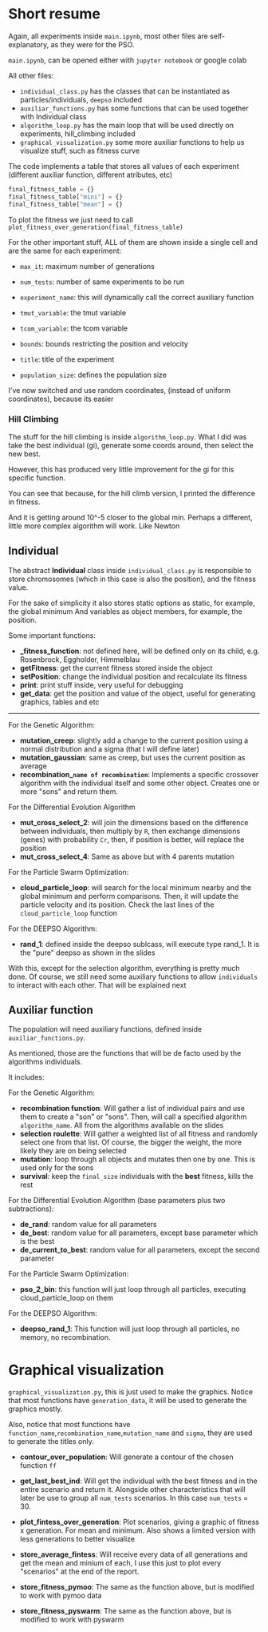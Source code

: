 # Short resume

Again, all experiments inside `main.ipynb`, most other files are self-explanatory, as they were for the PSO.

`main.ipynb`, can be opened either with `jupyter notebook` or google colab

All other files:

- `individual_class.py` has the classes that can be instantiated as particles/individuals, `deepso` included
- `auxiliar_functions.py` has some functions that can be used together with Individual class
- `algorithm_loop.py` has the main loop that will be used directly on experiments, hill_climbing included
- `graphical_visualization.py` some more auxiliar functions to help us visualize stuff, such as fitness curve

The code implements a table that stores all values of each experiment (different auxiliar function, different atributes, etc)
``` python
final_fitness_table = {}
final_fitness_table["mini"] = {}
final_fitness_table["mean"] = {}
```

To plot the fitness we just need to call `plot_fitness_over_generation(final_fitness_table)`

For the other important stuff, ALL of them are shown inside a single cell and are the same for each experiment:

- `max_it`: maximum number of generations
- `num_tests`: number of same experiments to be run
- `experiment_name`: this will dynamically call the correct auxiliary function
- `tmut_variable`: the tmut variable
- `tcom_variable`: the tcom variable

- `bounds`: bounds restricting the position and velocity
- `title`: title of the experiment
- `population_size`: defines the population size

I've now switched and use random coordinates, (instead of uniform coordinates), because its easier

### Hill Climbing

The stuff for the hill climbing is inside `algorithm_loop.py`. What I did was take the best individual (gi),
generate some coords around, then select the new best. 

However, this has produced very little improvement for the gi for this specific function.

You can see that because, for the hill climb version, I printed the difference in fitness. 

And it is getting around 10^-5 closer to the global min. Perhaps a different, little more complex algorithm will work. 
Like Newton


## Individual 

The abstract **Individual** class inside `individual_class.py` is responsible to store chromosomes
(which in this case is also the position), and the fitness value. 

For the sake of simplicity it also stores static options as static, for example, the global minimum 
And variables as object members, for example, the position.

Some important functions:

- **_fitness_function**: not defined here, will be defined only on its child, e.g. Rosenbrock, Eggholder, Himmelblau
- **getFitness**: get the current fitness stored inside the object
- **setPosition**: change the individual position and recalculate its fitness
- **print**: print stuff inside, very useful for debugging
- **get_data**: get the position and value of the object, useful for generating graphics, tables and etc

----

For the Genetic Algorithm:
- **mutation_creep**: slightly add a change to the current position using a normal distribution and a sigma (that I will define later)
- **mutation_gaussian**: same as creep, but uses the current position as average
- **recombination_`name of recombination`**: Implements a specific crossover algorithm with the individual itself and some other object. Creates one or more "sons" and return them.

For the Differential Evolution Algorithm
- **mut_cross_select_2**: will join the dimensions based on the difference between individuals, then multiply by `R`, then exchange dimensions (genes) with probability `Cr`, then, if position is better, will replace the position
- **mut_cross_select_4**: Same as above but with 4 parents mutation

For the Particle Swarm Optimization:
- **cloud_particle_loop**: will search for the local minimum nearby and the global minimum and perform comparisons. 
Then, it will update the particle velocity and its position. Check the last lines of the `cloud_particle_loop` function

For the DEEPSO Algorithm:
- **rand_1**: defined inside the deepso sublcass, will execute type rand_1. It is the "pure" deepso as shown in the slides

With this, except for the selection algorithm, everything is pretty much done. 
Of course, we still need some auxiliary functions to allow `individuals` to interact with
each other. That will be explained next

## Auxiliar function

The population will need auxiliary functions, defined inside `auxiliar_functions.py`.

As mentioned, those are the functions that will be de facto used by the algorithms individuals.

It includes:

For the Genetic Algorithm:
- **recombination function**: Will gather a list of individual pairs and use them to create a "son" or "sons". Then, will call a specified algorithm `algorithm_name`. All from the algorithms available on the slides
- **selection roulette**: Will gather a weighted list of all fitness and randomly select one from that list. Of course, the bigger the weight, the more likely they are on being selected
- **mutation**: loop through all objects and mutates then one by one. This is used only for the sons
- **survival**: keep the `final_size` individuals with the **best** fitness, kills the rest

For the Differential Evolution Algorithm (base parameters plus two subtractions):
- **de_rand**: random value for all parameters
- **de_best**: random value for all parameters, except base parameter which is the best
- **de_current_to_best**: random value for all parameters, except the second parameter

For the Particle Swarm Optimization:
- **pso_2_bin**: this function will just loop through all particles, executing cloud_particle_loop on them

For the DEEPSO Algorithm:
- **deepso_rand_1**: This function will just loop through all particles, no memory, no recombination.

# Graphical visualization

`graphical_visualization.py`, this is just used to make the graphics.
Notice that most functions have `generation_data`, it will be used to generate the graphics mostly.

Also, notice that most functions have `function_name`,`recombination_name`,`mutation_name` and `sigma`, they are used to generate the titles only.

- **contour_over_population**: Will generate a contour of the chosen function `ff`

- **get_last_best_ind**: Will get the individual with the best fitness and in the entire scenario and return it. Alongside other characteristics that will later be use to group all `num_tests` scenarios. In this case `num_tests` = 30.

- **plot_fintess_over_generation**: Plot scenarios, giving a graphic of fitness x generation. For mean and minimum. Also shows a limited version with less generations to better visualize

- **store_average_fintess**: Will receive every data of all generations and get the mean and minium of each, I use this just to plot every "scenarios" at the end of the report.

- **store_fitness_pymoo**: The same as the function above, but is modified to work with pymoo data

- **store_fitness_pyswarm**: The same as the function above, but is modified to work with pyswarm
